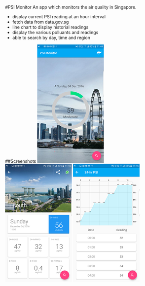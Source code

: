 #PSI Monitor
An app which monitors the air quality in Singapore.
- display current PSI reading at an hour interval
- fetch data from data.gov.sg
- line chart to display historial readings
- display the various polluants and readings
- able to search by day, time and region

##Screenshots
![Screenshot Main](https://github.com/ryantkm/PSI-Monitor/blob/master/PsiMonitor%20(1).png)
![Screenshot Detail](https://github.com/ryantkm/PSI-Monitor/blob/master/PsiMonitor%20(2).png)
![Screenshot History](https://github.com/ryantkm/PSI-Monitor/blob/master/PsiMonitor%20(3).png)
